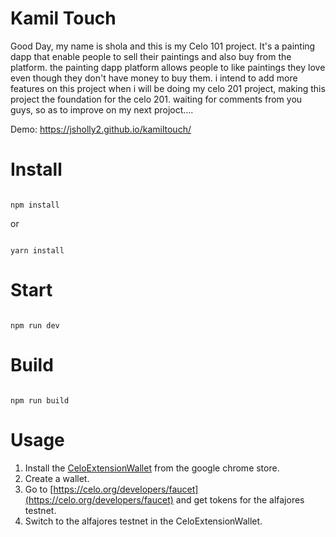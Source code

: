 # Kamil Touch

Good Day, my name is shola and this is my Celo 101 project. It's a painting dapp that enable people to sell their paintings and also buy from the platform. the painting dapp platform allows people to like paintings they love even though they don't have money to buy them. i intend to add more features on this project when i will be doing my celo 201 project, making this project the foundation for the celo 201. waiting for comments from you guys, so as to improve on my next projoct....


Demo: https://jsholly2.github.io/kamiltouch/

# Install

```

npm install

```

or 

```

yarn install

```

# Start

```

npm run dev

```

# Build

```

npm run build

```
# Usage
1. Install the [CeloExtensionWallet](https://chrome.google.com/webstore/detail/celoextensionwallet/kkilomkmpmkbdnfelcpgckmpcaemjcdh?hl=en) from the google chrome store.
2. Create a wallet.
3. Go to [https://celo.org/developers/faucet](https://celo.org/developers/faucet) and get tokens for the alfajores testnet.
4. Switch to the alfajores testnet in the CeloExtensionWallet.
